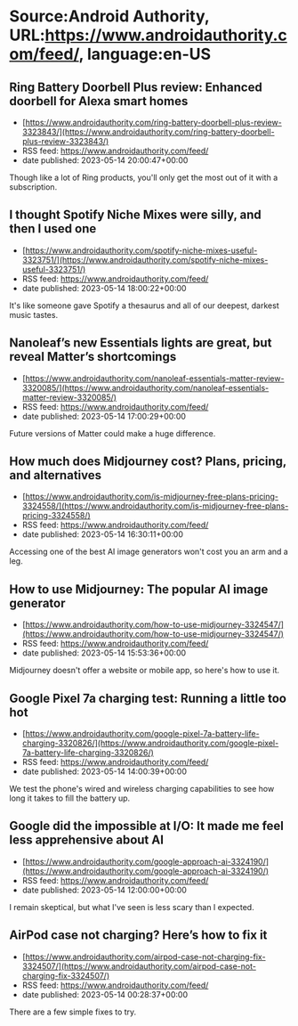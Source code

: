 # Source:Android Authority, URL:https://www.androidauthority.com/feed/, language:en-US

## Ring Battery Doorbell Plus review: Enhanced doorbell for Alexa smart homes
 - [https://www.androidauthority.com/ring-battery-doorbell-plus-review-3323843/](https://www.androidauthority.com/ring-battery-doorbell-plus-review-3323843/)
 - RSS feed: https://www.androidauthority.com/feed/
 - date published: 2023-05-14 20:00:47+00:00

Though like a lot of Ring products, you'll only get the most out of it with a subscription.

## I thought Spotify Niche Mixes were silly, and then I used one
 - [https://www.androidauthority.com/spotify-niche-mixes-useful-3323751/](https://www.androidauthority.com/spotify-niche-mixes-useful-3323751/)
 - RSS feed: https://www.androidauthority.com/feed/
 - date published: 2023-05-14 18:00:22+00:00

It's like someone gave Spotify a thesaurus and all of our deepest, darkest music tastes.

## Nanoleaf’s new Essentials lights are great, but reveal Matter’s shortcomings
 - [https://www.androidauthority.com/nanoleaf-essentials-matter-review-3320085/](https://www.androidauthority.com/nanoleaf-essentials-matter-review-3320085/)
 - RSS feed: https://www.androidauthority.com/feed/
 - date published: 2023-05-14 17:00:29+00:00

Future versions of Matter could make a huge difference.

## How much does Midjourney cost? Plans, pricing, and alternatives
 - [https://www.androidauthority.com/is-midjourney-free-plans-pricing-3324558/](https://www.androidauthority.com/is-midjourney-free-plans-pricing-3324558/)
 - RSS feed: https://www.androidauthority.com/feed/
 - date published: 2023-05-14 16:30:11+00:00

Accessing one of the best AI image generators won't cost you an arm and a leg.

## How to use Midjourney: The popular AI image generator
 - [https://www.androidauthority.com/how-to-use-midjourney-3324547/](https://www.androidauthority.com/how-to-use-midjourney-3324547/)
 - RSS feed: https://www.androidauthority.com/feed/
 - date published: 2023-05-14 15:53:36+00:00

Midjourney doesn't offer a website or mobile app, so here's how to use it.

## Google Pixel 7a charging test: Running a little too hot
 - [https://www.androidauthority.com/google-pixel-7a-battery-life-charging-3320826/](https://www.androidauthority.com/google-pixel-7a-battery-life-charging-3320826/)
 - RSS feed: https://www.androidauthority.com/feed/
 - date published: 2023-05-14 14:00:39+00:00

We test the phone's wired and wireless charging capabilities to see how long it takes to fill the battery up.

## Google did the impossible at I/O: It made me feel less apprehensive about AI
 - [https://www.androidauthority.com/google-approach-ai-3324190/](https://www.androidauthority.com/google-approach-ai-3324190/)
 - RSS feed: https://www.androidauthority.com/feed/
 - date published: 2023-05-14 12:00:00+00:00

I remain skeptical, but what I've seen is less scary than I expected.

## AirPod case not charging? Here’s how to fix it
 - [https://www.androidauthority.com/airpod-case-not-charging-fix-3324507/](https://www.androidauthority.com/airpod-case-not-charging-fix-3324507/)
 - RSS feed: https://www.androidauthority.com/feed/
 - date published: 2023-05-14 00:28:37+00:00

There are a few simple fixes to try.

